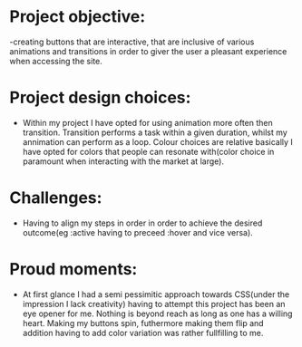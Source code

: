 # Project objective:
-creating buttons that are interactive, that are inclusive of various animations and transitions in order to giver the user a pleasant experience when accessing the site.

# Project design choices:
- Within my project I have opted for using animation more often then transition. Transition performs a task within a given duration, whilst my annimation can perform as a loop. Colour choices are relative basically I have opted for colors that people can resonate with(color choice in paramount when interacting with the market at large).
# Challenges:
- Having to align my steps in order in order to achieve the desired outcome(eg :active having to preceed :hover and vice versa).
# Proud moments:
- At first glance I had a semi pessimitic approach towards CSS(under the impression I lack creativity) having to attempt this project has been an eye opener for me. Nothing is beyond reach as long as one has a willing heart. Making my buttons spin, futhermore making them flip and addition having to add color  variation was rather fullfilling to me.
